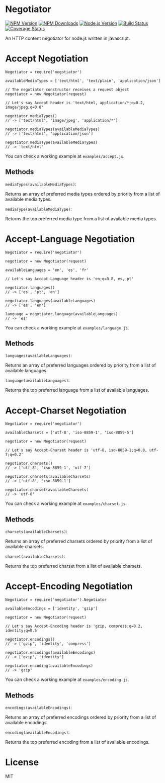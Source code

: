 # Negotiator

[![NPM Version](https://img.shields.io/npm/v/negotiator.svg?style=flat)](https://www.npmjs.org/package/negotiator)
[![NPM Downloads](https://img.shields.io/npm/dm/negotiator.svg?style=flat)](https://www.npmjs.org/package/negotiator)
[![Node.js Version](https://img.shields.io/badge/node.js->=_0.6-brightgreen.svg?style=flat)](http://nodejs.org/download/)
[![Build Status](http://img.shields.io/travis/jshttp/negotiator.svg?style=flat)](https://travis-ci.org/jshttp/negotiator)
[![Coverage Status](https://img.shields.io/coveralls/jshttp/negotiator.svg?style=flat)](https://coveralls.io/r/jshttp/negotiator)

An HTTP content negotiator for node.js written in javascript.

# Accept Negotiation

    Negotiator = require('negotiator')

    availableMediaTypes = ['text/html', 'text/plain', 'application/json']

    // The negotiator constructor receives a request object
    negotiator = new Negotiator(request)

    // Let's say Accept header is 'text/html, application/*;q=0.2, image/jpeg;q=0.8'

    negotiator.mediaTypes()
    // -> ['text/html', 'image/jpeg', 'application/*']

    negotiator.mediaTypes(availableMediaTypes)
    // -> ['text/html', 'application/json']

    negotiator.mediaType(availableMediaTypes)
    // -> 'text/html'

You can check a working example at `examples/accept.js`.

## Methods

`mediaTypes(availableMediaTypes)`:

Returns an array of preferred media types ordered by priority from a list of available media types.

`mediaType(availableMediaType)`:

Returns the top preferred media type from a list of available media types.

# Accept-Language Negotiation

    Negotiator = require('negotiator')

    negotiator = new Negotiator(request)

    availableLanguages = 'en', 'es', 'fr'

    // Let's say Accept-Language header is 'en;q=0.8, es, pt'

    negotiator.languages()
    // -> ['es', 'pt', 'en']

    negotiator.languages(availableLanguages)
    // -> ['es', 'en']

    language = negotiator.language(availableLanguages)
    // -> 'es'

You can check a working example at `examples/language.js`.

## Methods

`languages(availableLanguages)`:

Returns an array of preferred languages ordered by priority from a list of available languages.

`language(availableLanguages)`:

Returns the top preferred language from a list of available languages.

# Accept-Charset Negotiation

    Negotiator = require('negotiator')

    availableCharsets = ['utf-8', 'iso-8859-1', 'iso-8859-5']

    negotiator = new Negotiator(request)

    // Let's say Accept-Charset header is 'utf-8, iso-8859-1;q=0.8, utf-7;q=0.2'

    negotiator.charsets()
    // -> ['utf-8', 'iso-8859-1', 'utf-7']

    negotiator.charsets(availableCharsets)
    // -> ['utf-8', 'iso-8859-1']

    negotiator.charset(availableCharsets)
    // -> 'utf-8'

You can check a working example at `examples/charset.js`.

## Methods

`charsets(availableCharsets)`:

Returns an array of preferred charsets ordered by priority from a list of available charsets.

`charset(availableCharsets)`:

Returns the top preferred charset from a list of available charsets.

# Accept-Encoding Negotiation

    Negotiator = require('negotiator').Negotiator

    availableEncodings = ['identity', 'gzip']

    negotiator = new Negotiator(request)

    // Let's say Accept-Encoding header is 'gzip, compress;q=0.2, identity;q=0.5'

    negotiator.encodings()
    // -> ['gzip', 'identity', 'compress']

    negotiator.encodings(availableEncodings)
    // -> ['gzip', 'identity']

    negotiator.encoding(availableEncodings)
    // -> 'gzip'

You can check a working example at `examples/encoding.js`.

## Methods

`encodings(availableEncodings)`:

Returns an array of preferred encodings ordered by priority from a list of available encodings.

`encoding(availableEncodings)`:

Returns the top preferred encoding from a list of available encodings.

# License

MIT
